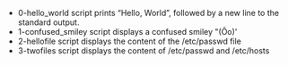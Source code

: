 - 0-hello_world script prints “Hello, World”, followed by a new line to the standard output.
- 1-confused_smiley script displays a confused smiley "(Ôo)'
- 2-hellofile script displays the content of the /etc/passwd file
- 3-twofiles script displays the content of /etc/passwd and /etc/hosts
